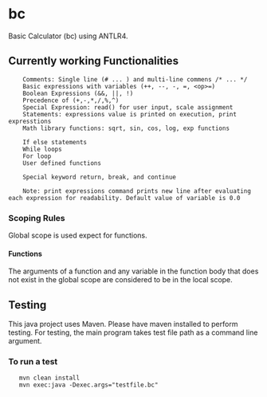 # bc
Basic Calculator (bc) using ANTLR4. 

##  Currently working Functionalities
```
    Comments: Single line (# ... ) and multi-line commens /* ... */
    Basic expressions with variables (++, --, -, =, <op>=)
    Boolean Expressions (&&, ||, !)
    Precedence of (+,-,*,/,%,^)
    Special Expression: read() for user input, scale assignment 
    Statements: expressions value is printed on execution, print expresstions
    Math library functions: sqrt, sin, cos, log, exp functions
    
    If else statements
    While loops
    For loop 
    User defined functions

    Special keyword return, break, and continue

    Note: print expressions command prints new line after evaluating each expression for readability. Default value of variable is 0.0
 ```
 
### Scoping Rules

Global scope is used expect for functions.

#### Functions
   The arguments of a function and any variable in the function body that does not
   exist in the global scope are considered to be in the local scope.

## Testing

This java project uses Maven. Please have maven installed to perform testing.
For testing, the main program takes test file path as a command line argument.

###  To run a test

```
   mvn clean install
   mvn exec:java -Dexec.args="testfile.bc"
```
